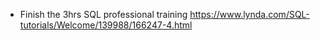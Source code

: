 - Finish the 3hrs SQL professional training
https://www.lynda.com/SQL-tutorials/Welcome/139988/166247-4.html
